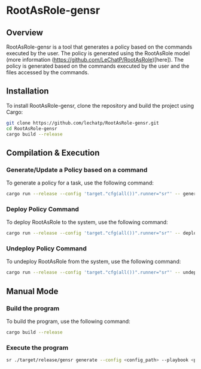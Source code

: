 # RootAsRole-gensr

## Overview

RootAsRole-gensr is a tool that generates a policy based on the commands executed by the user. The policy is generated using the RootAsRole model (more information (https://github.com/LeChatP/RootAsRole)[here]). The policy is generated based on the commands executed by the user and the files accessed by the commands.

## Installation

To install RootAsRole-gensr, clone the repository and build the project using Cargo:

```bash
git clone https://github.com/lechatp/RootAsRole-gensr.git
cd RootAsRole-gensr
cargo build --release
```

## Compilation & Execution

### Generate/Update a Policy based on a command

To generate a policy for a task, use the following command:

```bash
cargo run --release --config 'target."cfg(all())".runner="sr"' -- generate --mode <auto|manual> [--config <config_path>] [--playbook <playbook_path>] [--task <task_name>] -- [<The command to study>...]
```

### Deploy Policy Command

To deploy RootAsRole to the system, use the following command:

```bash
cargo run --release --config 'target."cfg(all())".runner="sr"' -- deploy [--config <config_path>] [--yes]
```

### Undeploy Policy Command

To undeploy RootAsRole from the system, use the following command:

```bash
cargo run --release --config 'target."cfg(all())".runner="sr"' -- undeploy [--config <config_path>] [--yes]
```

## Manual Mode

### Build the program

To build the program, use the following command:

```bash
cargo build --release
```

### Execute the program

```bash
sr ./target/release/gensr generate --config <config_path> --playbook <playbook_path> --task <task_name> -- <The command to study>...
```